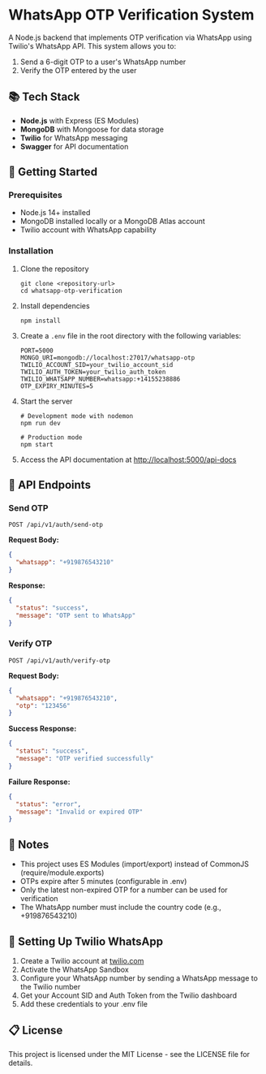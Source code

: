 # WhatsApp OTP Verification System

A Node.js backend that implements OTP verification via WhatsApp using Twilio's WhatsApp API. This system allows you to:

1. Send a 6-digit OTP to a user's WhatsApp number
2. Verify the OTP entered by the user

## 📚 Tech Stack

- **Node.js** with Express (ES Modules)
- **MongoDB** with Mongoose for data storage
- **Twilio** for WhatsApp messaging
- **Swagger** for API documentation

## 🚀 Getting Started

### Prerequisites

- Node.js 14+ installed
- MongoDB installed locally or a MongoDB Atlas account
- Twilio account with WhatsApp capability

### Installation

1. Clone the repository

   ```
   git clone <repository-url>
   cd whatsapp-otp-verification
   ```

2. Install dependencies

   ```
   npm install
   ```

3. Create a `.env` file in the root directory with the following variables:

   ```
   PORT=5000
   MONGO_URI=mongodb://localhost:27017/whatsapp-otp
   TWILIO_ACCOUNT_SID=your_twilio_account_sid
   TWILIO_AUTH_TOKEN=your_twilio_auth_token
   TWILIO_WHATSAPP_NUMBER=whatsapp:+14155238886
   OTP_EXPIRY_MINUTES=5
   ```

4. Start the server

   ```
   # Development mode with nodemon
   npm run dev

   # Production mode
   npm start
   ```

5. Access the API documentation at [http://localhost:5000/api-docs](http://localhost:5000/api-docs)

## 🔧 API Endpoints

### Send OTP

```
POST /api/v1/auth/send-otp
```

**Request Body:**

```json
{
  "whatsapp": "+919876543210"
}
```

**Response:**

```json
{
  "status": "success",
  "message": "OTP sent to WhatsApp"
}
```

### Verify OTP

```
POST /api/v1/auth/verify-otp
```

**Request Body:**

```json
{
  "whatsapp": "+919876543210",
  "otp": "123456"
}
```

**Success Response:**

```json
{
  "status": "success",
  "message": "OTP verified successfully"
}
```

**Failure Response:**

```json
{
  "status": "error",
  "message": "Invalid or expired OTP"
}
```

## 📝 Notes

- This project uses ES Modules (import/export) instead of CommonJS (require/module.exports)
- OTPs expire after 5 minutes (configurable in .env)
- Only the latest non-expired OTP for a number can be used for verification
- The WhatsApp number must include the country code (e.g., +919876543210)

## 🔐 Setting Up Twilio WhatsApp

1. Create a Twilio account at [twilio.com](https://www.twilio.com)
2. Activate the WhatsApp Sandbox
3. Configure your WhatsApp number by sending a WhatsApp message to the Twilio number
4. Get your Account SID and Auth Token from the Twilio dashboard
5. Add these credentials to your .env file

## 📋 License

This project is licensed under the MIT License - see the LICENSE file for details.
